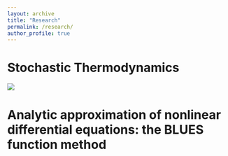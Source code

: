 ```yaml
---
layout: archive
title: "Research"
permalink: /research/
author_profile: true
---
```


Stochastic Thermodynamics
======

<img src='/images/500x300.png'>


Analytic approximation of nonlinear differential equations: the BLUES function method
======


